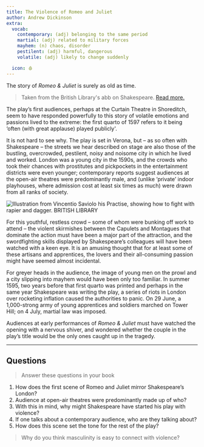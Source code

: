 ```yaml
---
title: The Violence of Romeo and Juliet
author: Andrew Dickinson
extra:
  vocab:
    contemporary: (adj) belonging to the same period
    martial: (adj) related to military forces
    mayhem: (n) chaos, disorder
    pestilent: (adj) harmful, dangerous
    volatile: (adj) likely to change suddenly

  icon: 🩸
---
```


The story of *Romeo & Juliet* is surely as old as time.

>[](aside-note)
> Taken from the British Library's abb on Shakespeare. [Read more.](https://www.britishlibrary.cn/en/articles/the-violence-of-romeo-and-juliet/)

The play’s first audiences, perhaps at the Curtain Theatre in Shoreditch, seem to have responded powerfully to this story of volatile emotions and passions lived to the extreme: the first quarto of 1597 refers to it being ‘often (with great applause) played publicly'.

It is not hard to see why. The play is set in Verona, but – as so often with Shakespeare – the streets we hear described on stage are also those of the bustling, overcrowded, pestilent, noisy and noisome city in which he lived and worked. London was a young city in the 1590s, and the crowds who took their chances with prostitutes and pickpockets in the entertainment districts were even younger; contemporary reports suggest audiences at the open-air theatres were predominantly male, and (unlike ‘private’ indoor playhouses, where admission cost at least six times as much) were drawn from all ranks of society. 

![Illustration from Vincentio Saviolo his Practise, showing how to fight with rapier and dagger. BRITISH LIBRARY](/images/fencing-elizabethans.webp)

For this youthful, restless crowd – some of whom were bunking off work to attend – the violent skirmishes between the Capulets and Montagues that dominate the action must have been a major part of the attraction, and the swordfighting skills displayed by Shakespeare’s colleagues will have been watched with a keen eye. It is an amusing thought that for at least some of these artisans and apprentices, the lovers and their all-consuming passion might have seemed almost incidental.

For greyer heads in the audience, the image of young men on the prowl and a city slipping into mayhem would have been only too familiar. In summer 1595, two years before that first quarto was printed and perhaps in the same year Shakespeare was writing the play, a series of riots in London over rocketing inflation caused the authorities to panic. On 29 June, a 1,000-strong army of young apprentices and soldiers marched on Tower Hill; on 4 July, martial law was imposed.

Audiences at early performances of *Romeo & Juliet* must have watched the opening with a nervous shiver, and wondered whether the couple in the play’s title would be the only ones caught up in the tragedy.

---

## Questions

>[](task) Answer these questions in your book

1. How does the first scene of Romeo and Juliet mirror Shakespeare’s London?
2. Audience at open-air theatres were predominantly made up of who?
3. With this in mind, why might Shakespeare have started his play with violence?
4. If one talks about a contemporary audience, who are they talking about?
5. How does this scene set the tone for the rest of the play?

>[](challenge) Why do you think masculinity is easy to connect with violence?
